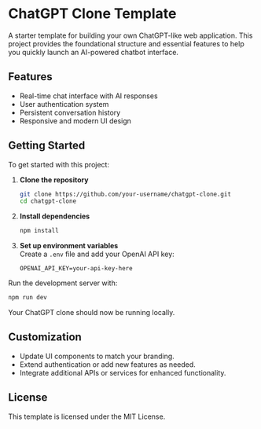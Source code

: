 # ChatGPT Clone Template

A starter template for building your own ChatGPT-like web application. This project provides the foundational structure and essential features to help you quickly launch an AI-powered chatbot interface.

## Features

- Real-time chat interface with AI responses
- User authentication system
- Persistent conversation history
- Responsive and modern UI design


## Getting Started

To get started with this project:

1. **Clone the repository**  
    ```bash
    git clone https://github.com/your-username/chatgpt-clone.git
    cd chatgpt-clone
    ```

2. **Install dependencies**  
    ```bash
    npm install
    ```

3. **Set up environment variables**  
    Create a `.env` file and add your OpenAI API key:
    ```
    OPENAI_API_KEY=your-api-key-here
    ```

Run the development server with:
```bash
npm run dev
```

Your ChatGPT clone should now be running locally.

## Customization

- Update UI components to match your branding.
- Extend authentication or add new features as needed.
- Integrate additional APIs or services for enhanced functionality.

## License

This template is licensed under the MIT License.